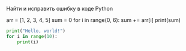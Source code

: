 Найти и исправить ошибку в коде Python

arr = [1, 2, 3, 4, 5]
sum = 0 
for i in range(0, 6):
    sum += arr[i]
print(sum)

```python
print("Hello, world!")
for i in range(10):
    print(i)
```
